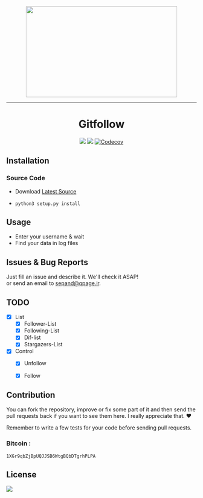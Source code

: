 

<div align="center">
<img src="http://www.shaghighi.ir/gitfollow/gitfollow.png" height=240 width=400>
<hr/></hr>
<h1>Gitfollow</h1>


<a href="https://scrutinizer-ci.com/g/sepandhaghighi/gitfollow/"><img src="https://scrutinizer-ci.com/g/sepandhaghighi/gitfollow/badges/quality-score.png?b=master"></a>
<a href="https://travis-ci.org/sepandhaghighi/gitfollow"><img src="https://travis-ci.org/sepandhaghighi/gitfollow.svg?branch=master"></a>
<a href="https://codecov.io/gh/sepandhaghighi/gitfollow">
  <img src="https://codecov.io/gh/sepandhaghighi/gitfollow/branch/master/graph/badge.svg" alt="Codecov" />
</a>


</div>





## Installation
### Source Code
- Download  [Latest Source ](https://github.com/sepandhaghighi/gitfollow/archive/master.zip)

- `python3 setup.py install`

## Usage ##
- Enter your username & wait
- Find your data in log files


## Issues & Bug Reports			

Just fill an issue and describe it. We'll check it ASAP!							
or send an email to [sepand@qpage.ir](mailto:sepand@qpage.ir "sepand@qpage.ir"). 

## TODO		

- [x] List
	- [x] Follower-List
	- [x] Following-List
	- [x] Dif-list
	- [x] Stargazers-List
- [x] Control
	- [x] Unfollow
	- [x] Follow


## Contribution			

You can fork the repository, improve or fix some part of it and then send the pull requests back if you want to see them here. I really appreciate that. ❤️			

Remember to write a few tests for your code before sending pull requests. 				

<h3>Bitcoin :</h3>					

```1XGr9qbZjBpUQJJSB6WtgBQbDTgrhPLPA```				



## License

<a href="https://github.com/sepandhaghighi/gitfollow/blob/master/LICENSE"><img src="https://img.shields.io/github/license/mashape/apistatus.svg"/></a>
			


